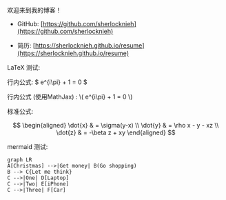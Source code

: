 欢迎来到我的博客！

- GitHub: [https://github.com/sherlocknieh](https://github.com/sherlocknieh)

- 简历: [https://sherlocknieh.github.io/resume](https://sherlocknieh.github.io/resume)


LaTeX 测试:

行内公式:  $ e^{i\pi} + 1 = 0 $

行内公式 (使用MathJax) :  \\( e^{i\pi} + 1 = 0 \\)

标准公式:

$$
\begin{aligned}
\dot{x} & = \sigma(y-x) \\
\dot{y} & = \rho x - y - xz \\
\dot{z} & = -\beta z + xy
\end{aligned}
$$

mermaid 测试:

```mermaid
graph LR
A[Christmas] -->|Get money| B(Go shopping)
B --> C{Let me think}
C -->|One| D[Laptop]
C -->|Two| E[iPhone]
C -->|Three| F[Car]
```